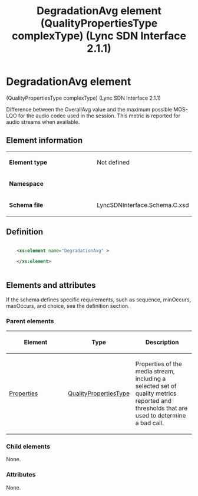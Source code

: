 ﻿---
title: DegradationAvg element (QualityPropertiesType complexType) (Lync SDN Interface 2.1.1)
TOCTitle: DegradationAvg element
ms:assetid: 535d3850-d914-74c9-d61b-1f85d070d498
ms:mtpsurl: https://msdn.microsoft.com/library/Dn912706(v=office.15)
ms:contentKeyID: 64126876
ms.date: 02/16/2015
mtps_version: v=office.15
dev_langs:
- xml
---

# DegradationAvg element 

(QualityPropertiesType complexType) (Lync SDN Interface 2.1.1)

Difference between the OverallAvg value and the maximum possible MOS-LQO for the audio codec used in the session. This metric is reported for audio streams when available.


## Element information

<table>
<colgroup>
<col style="width: 50%" />
<col style="width: 50%" />
</colgroup>
<tbody>
<tr class="odd">
<td><p><strong>Element type</strong></p></td>
<td><p>Not defined</p></td>
</tr>
<tr class="even">
<td><p><strong>Namespace</strong></p></td>
<td><p></p></td>
</tr>
<tr class="odd">
<td><p><strong>Schema file</strong></p></td>
<td><p>LyncSDNInterface.Schema.C.xsd</p></td>
</tr>
</tbody>
</table>


## Definition

```xml

    <xs:element name="DegradationAvg" >
    
    </xs:element>
  
```

## Elements and attributes

If the schema defines specific requirements, such as sequence, minOccurs, maxOccurs, and choice, see the definition section.

### Parent elements

<table>
<colgroup>
<col style="width: 33%" />
<col style="width: 33%" />
<col style="width: 33%" />
</colgroup>
<thead>
<tr class="header">
<th><p>Element</p></th>
<th><p>Type</p></th>
<th><p>Description</p></th>
</tr>
</thead>
<tbody>
<tr class="odd">
<td><p><a href="properties-element-qualitytype-complextype-lync-sdn-interface-2-1-1.md">Properties</a></p></td>
<td><p><a href="qualitypropertiestype-complextype-lync-sdn-interface-2-1-1.md">QualityPropertiesType</a></p></td>
<td><p>Properties of the media stream, including a selected set of quality metrics reported and thresholds that are used to determine a bad call.</p></td>
</tr>
</tbody>
</table>


### Child elements

None.

### Attributes

None.

